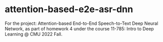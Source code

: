 # attention-based-e2e-asr-dnn
For the project: Attention-based End-to-End Speech-to-Text Deep Neural Network, as part of homework 4 under the course 11-785: Intro to Deep Learning @ CMU 2022 Fall.
